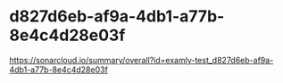 # d827d6eb-af9a-4db1-a77b-8e4c4d28e03f
https://sonarcloud.io/summary/overall?id=examly-test_d827d6eb-af9a-4db1-a77b-8e4c4d28e03f
